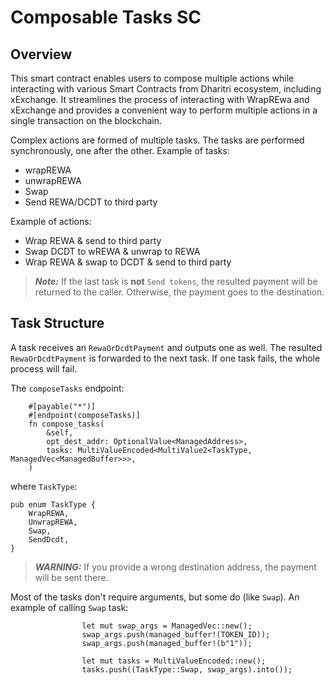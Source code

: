 # Composable Tasks SC

## Overview

This smart contract enables users to compose multiple actions while interacting with various Smart Contracts from Dharitri ecosystem, including xExchange.
It streamlines the process of interacting with WrapREwa and xExchange and provides a convenient way to perform multiple actions in a single transaction on the blockchain.

Complex actions are formed of multiple tasks. The tasks are performed synchronously, one after the other.
Example of tasks:
- wrapREWA
- unwrapREWA
- Swap
- Send REWA/DCDT to third party


Example of actions:
- Wrap REWA & send to third party
- Swap DCDT to wREWA & unwrap to REWA
- Wrap REWA & swap to DCDT & send to third party

> **_Note:_** If the last task is **not** `Send tokens`, the resulted payment will be returned to the caller. Otherwise, the payment goes to the destination. 

## Task Structure

A task receives an `RewaOrDcdtPayment` and outputs one as well.
The resulted `RewaOrDcdtPayment` is forwarded to the next task.
If one task fails, the whole process will fail.

The `composeTasks` endpoint:
```
    #[payable("*")]
    #[endpoint(composeTasks)]
    fn compose_tasks(
        &self,
        opt_dest_addr: OptionalValue<ManagedAddress>,
        tasks: MultiValueEncoded<MultiValue2<TaskType, ManagedVec<ManagedBuffer>>>,
    )
```

where `TaskType`:

```
pub enum TaskType {
    WrapREWA,
    UnwrapREWA,
    Swap,
    SendDcdt,
}
```


> **_WARNING:_**  If you provide a wrong destination address, the payment will be sent there.

Most of the tasks don't require arguments, but some do (like `Swap`). An example of calling `Swap` task:

```
                let mut swap_args = ManagedVec::new();
                swap_args.push(managed_buffer!(TOKEN_ID));
                swap_args.push(managed_buffer!(b"1"));

                let mut tasks = MultiValueEncoded::new();
                tasks.push((TaskType::Swap, swap_args).into());
```